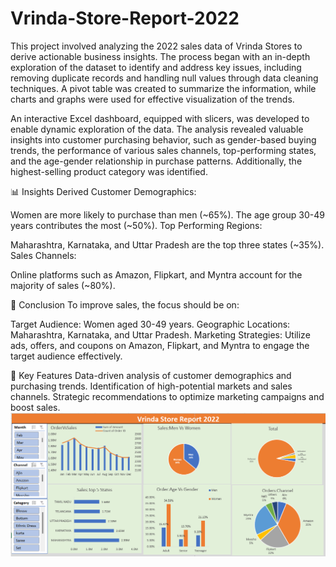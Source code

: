 # Vrinda-Store-Report-2022
This project involved analyzing the 2022 sales data of Vrinda Stores to derive actionable business insights. The process began with an in-depth exploration of the dataset to identify and address key issues, including removing duplicate records and handling null values through data cleaning techniques. A pivot table was created to summarize the information, while charts and graphs were used for effective visualization of the trends.

An interactive Excel dashboard, equipped with slicers, was developed to enable dynamic exploration of the data. The analysis revealed valuable insights into customer purchasing behavior, such as gender-based buying trends, the performance of various sales channels, top-performing states, and the age-gender relationship in purchase patterns. Additionally, the highest-selling product category was identified.

📊 Insights Derived
Customer Demographics:

Women are more likely to purchase than men (~65%).
The age group 30-49 years contributes the most (~50%).
Top Performing Regions:

Maharashtra, Karnataka, and Uttar Pradesh are the top three states (~35%).
Sales Channels:

Online platforms such as Amazon, Flipkart, and Myntra account for the majority of sales (~80%).

📌 Conclusion
To improve sales, the focus should be on:

Target Audience:
Women aged 30-49 years.
Geographic Locations:
Maharashtra, Karnataka, and Uttar Pradesh.
Marketing Strategies:
Utilize ads, offers, and coupons on Amazon, Flipkart, and Myntra to engage the target audience effectively.

🚀 Key Features
Data-driven analysis of customer demographics and purchasing trends.
Identification of high-potential markets and sales channels.
Strategic recommendations to optimize marketing campaigns and boost sales.
![Alt Text](Report_excel_project.png)

